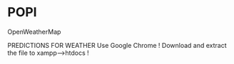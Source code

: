 # POPI
OpenWeatherMap

PREDICTIONS FOR WEATHER
Use Google Chrome !
Download and extract the file to xampp-->htdocs !

